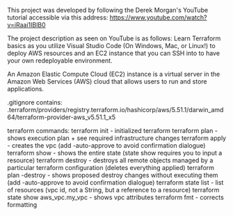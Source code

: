 This project was developed by following the Derek Morgan's YouTube tutorial 
accessible via this address: https://www.youtube.com/watch?v=iRaai1IBlB0

The project description as seen on YouTube is as follows: Learn Terraform basics 
as you utilize Visual Studio Code (On Windows, Mac, or Linux!) to deploy AWS resources 
and an EC2 instance that you can SSH into to have your own redeployable environment.

An Amazon Elastic Compute Cloud (EC2) instance is a virtual server in the Amazon Web Services (AWS) cloud that allows users to run and store applications.

.gitignore contains:
.terraform/providers/registry.terraform.io/hashicorp/aws/5.51.1/darwin_amd64/terraform-provider-aws_v5.51.1_x5

terraform commands:
    terraform init - initialized terraform
    terraform plan - shows execution plan + see required infrastructure changes
    terraform apply - creates the vpc 
        (add -auto-approve to avoid confirmation dialogue)
    terraform show - shows the entire state (state show requires you to input a resource)
    terraform destroy - destroys all remote objects managed by a particular terraform configuration 
        (deletes everything applied)
    terraform plan -destroy - shows proposed destroy changes without executing them 
        (add -auto-approve to avoid confirmation dialogue)
    terraform state list - list of resources
        (vpc id, not a String, but a reference to a resource)
    terraform state show aws_vpc.my_vpc - shows vpc attributes
    terraform fmt - corrects formatting